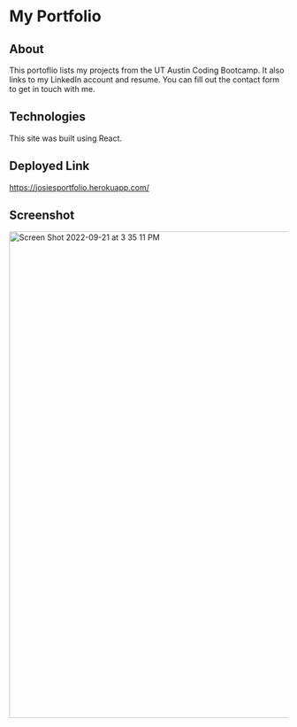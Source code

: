 # My Portfolio 

## About 

This portoflio lists my projects from the UT Austin Coding Bootcamp. It also links to my LinkedIn account and resume. You can fill out the contact form to get in touch with me. 

## Technologies 

This site was built using React. 

## Deployed Link

https://josiesportfolio.herokuapp.com/

## Screenshot 

<img width="879" alt="Screen Shot 2022-09-21 at 3 35 11 PM" src="https://user-images.githubusercontent.com/102888399/191605277-b587091f-4d28-42f9-83f4-15742298094a.png">
